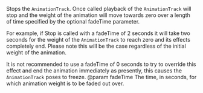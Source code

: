 Stops the `AnimationTrack`. Once called playback of the `AnimationTrack` will stop and the weight of the animation will move towards zero over a length of time specified by the optional fadeTime parameter.

For example, if Stop is called with a fadeTime of 2 seconds it will take two seconds for the weight of the `AnimationTrack` to reach zero and its effects completely end. Please note this will be the case regardless of the initial weight of the animation.

It is not recommended to use a fadeTime of 0 seconds to try to override this effect and end the animation immediately as presently, this causes the `AnimationTrack` poses to freeze.
@param fadeTime The time, in seconds, for which animation weight is to be faded out over.